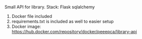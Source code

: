Small API for library.
Stack:  Flask
        sqlalchemy
1. Docker file included
2. requirements.txt is included as well to easier setup
3. Docker image: https://hub.docker.com/repository/docker/peeepca/library-api
